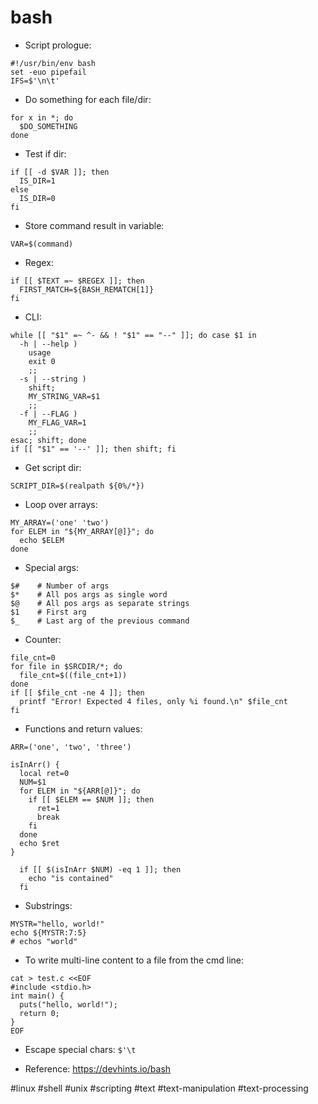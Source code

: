 # bash

- Script prologue:
```
#!/usr/bin/env bash
set -euo pipefail
IFS=$'\n\t'
```

- Do something for each file/dir:
```
for x in *; do
  $DO_SOMETHING
done
```

- Test if dir:
```
if [[ -d $VAR ]]; then
  IS_DIR=1
else
  IS_DIR=0
fi
```

- Store command result in variable:
```
VAR=$(command)
```

- Regex:
```
if [[ $TEXT =~ $REGEX ]]; then
  FIRST_MATCH=${BASH_REMATCH[1]}
fi
```

- CLI:
```
while [[ "$1" =~ ^- && ! "$1" == "--" ]]; do case $1 in
  -h | --help )
    usage
    exit 0
    ;;
  -s | --string )
    shift;
    MY_STRING_VAR=$1
    ;;
  -f | --FLAG )
    MY_FLAG_VAR=1
    ;;
esac; shift; done
if [[ "$1" == '--' ]]; then shift; fi
```

- Get script dir:
```
SCRIPT_DIR=$(realpath ${0%/*})
```

- Loop over arrays:
```
MY_ARRAY=('one' 'two')
for ELEM in "${MY_ARRAY[@]}"; do
  echo $ELEM
done
```

- Special args:
```
$#    # Number of args
$*    # All pos args as single word
$@    # All pos args as separate strings
$1    # First arg
$_    # Last arg of the previous command
```

- Counter:
```
file_cnt=0
for file in $SRCDIR/*; do
  file_cnt=$((file_cnt+1))
done
if [[ $file_cnt -ne 4 ]]; then
  printf "Error! Expected 4 files, only %i found.\n" $file_cnt
fi
```

- Functions and return values:
```
ARR=('one', 'two', 'three')

isInArr() {
  local ret=0
  NUM=$1
  for ELEM in "${ARR[@]}"; do
    if [[ $ELEM == $NUM ]]; then
      ret=1
      break
    fi
  done
  echo $ret
}

  if [[ $(isInArr $NUM) -eq 1 ]]; then
    echo "is contained"
  fi
```

- Substrings:
```
MYSTR="hello, world!"
echo ${MYSTR:7:5}
# echos "world"
```

- To write multi-line content to a file from the cmd line:
```
cat > test.c <<EOF
#include <stdio.h>
int main() {
  puts("hello, world!");
  return 0;
}
EOF
```

- Escape special chars:
`$'\t`

- Reference:
https://devhints.io/bash

#linux #shell #unix #scripting #text #text-manipulation #text-processing

